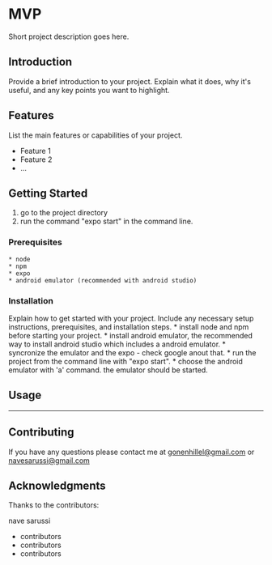 # MVP

Short project description goes here.

## Introduction

Provide a brief introduction to your project. Explain what it does, why it's useful, and any key points you want to highlight.

## Features

List the main features or capabilities of your project.

- Feature 1
- Feature 2
- ...

## Getting Started

1. go to the project directory
2. run the command "expo start" in the command line.

### Prerequisites
    * node
    * npm
    * expo
    * android emulator (recommended with android studio)

### Installation

Explain how to get started with your project. Include any necessary setup instructions, prerequisites, and installation steps.
    * install node and npm before starting your project.
    * install android emulator, the recommended way to install android studio which includes a android emulator.
    * syncronize the emulator and the expo - check google anout that.
    * run the project from the command line with "expo start".
    * choose the android emulator with 'a' command. the emulator should be started.

## Usage

------------------------------------------------

## Contributing

If you have any questions please contact me at gonenhillel@gmail.com or navesarussi@gmail.com

## Acknowledgments

Thanks to the contributors:

nave sarussi
* contributors
* contributors
* contributors
